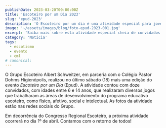 ```yaml
---
publishDate: 2023-03-20T00:00:00Z
title: 'Escoteiro por um Dia 2023'
slug: 'epud-2023'
description: 'O Escoteiro por um dia é uma atividade especial para jovens que querem visitar o Movimento Escoteiro. Saiba mais sobre o evento!'
image: '~/assets/images/blog/foto-epud-2023-001.jpg'
excerpt: 'Saiba mais sobre esta atividade especial cheia de convidados que ocorreu dia 18 de março de 2023.'
category: 'Notícia'
tags:
  - escotismo
  - evento
  - cml
# canonical:
---
```


O Grupo Escoteiro Albert Schweitzer, em parceria com o Colégio Pastor Dohms Higienópolis, realizou no último sábado (18) mais uma edição do evento _Escoteiro por um Dia_ (Epud). A atividade contou com doze convidados, com idades entre 6 e 14 anos, que realizaram diversos jogos que trabalharam as áreas de desenvolvimento do programa educativo escoteiro, como físico, afetivo, social e intelectual. As fotos da atividade estão nas redes sociais do Grupo.

Em decorrência do Congresso Regional Escoteiro, a próxima atividade ocorrerá no dia 1º de abril. Contamos com o retorno de todos!
